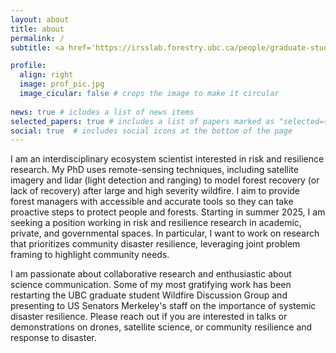 ```yaml
---
layout: about
title: about
permalink: /
subtitle: <a href='https://irsslab.forestry.ubc.ca/people/graduate-students/'>PhD Student in Integrated Remote Sensing Studio</a>. 

profile:
  align: right
  image: prof_pic.jpg
  image_cicular: false # crops the image to make it circular
  
news: true # icludes a list of news items
selected_papers: true # includes a list of papers marked as "selected={true}"
social: true  # includes social icons at the bottom of the page
---
```


I am an interdisciplinary ecosystem scientist interested in risk and resilience research. My PhD uses remote-sensing techniques, including satellite imagery and lidar (light detection and ranging) to model forest recovery (or lack of recovery) after large and high severity wildfire. I aim to provide forest managers with accessible and accurate tools so they can take proactive steps to protect people and forests. Starting in summer 2025, I am seeking a position working in risk and resilience research in academic, private, and governmental spaces. In particular, I want to work on research that prioritizes community disaster resilience, leveraging joint problem framing to highlight community needs. 

I am passionate about collaborative research and enthusiastic about science communication. Some of my most gratifying work has been restarting the UBC graduate student Wildfire Discussion Group and presenting to US Senators Merkeley's staff on the importance of systemic disaster resilience. Please reach out if you are interested in talks or demonstrations on drones, satellite science, or community resilience and response to disaster. 
